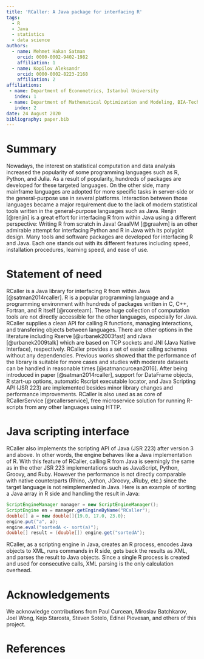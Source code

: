 ```yaml
---
title: 'RCaller: A Java package for interfacing R'
tags:
  - R
  - Java
  - statistics
  - data science
authors:
  - name: Mehmet Hakan Satman
    orcid: 0000-0002-9402-1982
    affiliation: 1
  - name: Kopilov Aleksandr
    orcid: 0000-0002-8223-2168
    affiliation: 2
affiliations:
 - name: Department of Econometrics, Istanbul University
   index: 1
 - name: Department of Mathematical Optimization and Modeling, BIA-Technologies
   index: 2
date: 24 August 2020
bibliography: paper.bib
---
```


# Summary
Nowadays, the interest on statistical computation and data analysis increased the popularity of some programming languages such as R, Python, and Julia. As a result of popularity, hundreds of packages are developed for these targeted languages. On the other side, many mainframe languages are adopted for more specific tasks in server-side or the general-purpose use in several platforms. Interaction between those languages became a major requirement due to the lack of modern statistical tools written in the general-purpose languages such as Java. Renjin [@renjin] is a great effort for interfacing R from within Java using a different perspective: Writing R from scratch in Java! GraalVM [@graalvm] is an other admirable attempt for interfacing Python and R in Java with its polyglot design. Many tools and software packages are developed for interfacing R and Java. Each one stands out with its different features including speed, installation procedures, learning speed, and ease of use. 


# Statement of need 
RCaller is a Java library for interfacing R from within Java [@satman2014rcaller]. R is a popular programming language and a programming environment with hundreds of packages written in C, C++, Fortran, and R itself [@rcoreteam]. These huge collection of computation tools are not directly accessible for the other languages, especially for Java. RCaller supplies a clean API for calling R functions, managing interactions, and transfering objects between languages. There are other options in the literature including Rserve [@urbanek2003fast] and rJava [@urbanek2009talk] which are based on TCP sockets and JNI (Java Native Interface), respectively. RCaller provides a set of easier calling schemes without any dependencies. Previous works showed that the performance of the library is suitable for more cases and studies with moderate datasets can be handled in reasonable times [@satmancurcean2016]. After being introduced in paper [@satman2014rcaller], support for DataFrame objects, R start-up options, automatic Rscript executable locator, and Java Scripting API (JSR 223) are implemented besides minor library changes and performance improvements. RCaller is also used as as core of RCallerService [@rcallerservice], free microservice solution for running R-scripts from any other languages using HTTP.  


# Java scripting interface
RCaller also implements the scripting API of Java (JSR 223) after version 3 and above. In other words, the engine behaves like a Java implementation of R. With this feature of RCaller, calling R from Java is seemingly the same as in the other JSR 223 implementations such as JavaScript, Python, Groovy, and Ruby. However the performance is not directly comparable with native counterparts (Rhino, Jython, JGroovy, JRuby, etc.) since the target language is not reimplemented in Java. Here is an example of sorting a Java array in R side and handling the result in 
Java:

```Java
ScriptEngineManager manager = new ScriptEngineManager();
ScriptEngine en = manager.getEngineByName("RCaller");
double[] a = new double[]{19.0, 17.0, 23.0};
engine.put("a", a);
engine.eval("sortedA <- sort(a)");
double[] result = (double[]) engine.get("sortedA");
```

RCaller, as a scripting engine in Java, creates an R process, encodes Java objects to XML, runs commands in R side, gets back the results as XML, and parses the result to Java objects. Since a single R process is created and used for consecutive calls, XML parsing is the only calculation overhead.

# Acknowledgements

We acknowledge contributions from Paul Curcean, Miroslav Batchkarov, Joel Wong, Kejo Starosta, Steven Sotelo, Edinei Piovesan, and others of this project.

# References
